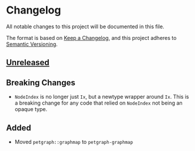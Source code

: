 # Changelog

All notable changes to this project will be documented in this file.

The format is based on [Keep a Changelog](https://keepachangelog.com/en/1.0.0/),
and this project adheres to [Semantic Versioning](https://semver.org/spec/v2.0.0.html).

## [Unreleased]

## Breaking Changes

- `NodeIndex` is no longer just `Ix`, but a newtype wrapper around `Ix`. This is a breaking change for any code that
  relied on `NodeIndex` not being an opaque type.

## Added

- Moved `petgraph::graphmap` to `petgraph-graphmap`

[unreleased]: https://github.com/olivierlacan/keep-a-changelog/compare/petgraph@v0.6.3...HEAD

